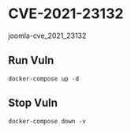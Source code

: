 # CVE-2021-23132

joomla-cve_2021_23132

## Run Vuln

```
docker-compose up -d
```

## Stop Vuln

```
docker-compose down -v
```

